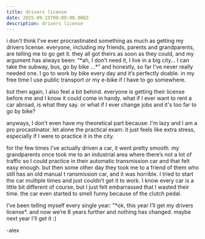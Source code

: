 ```yaml
---
title: drivers license
date: 2025-09-25T00:09:00.000Z
description: drivers license
---
```

i don’t think I’ve ever procrastinated something as much as getting my drivers license. everyone, including my friends, parents and grandparents, are telling me to go get it. they all got theirs as soon as they could, and my argument has always been: “\*ah, I don’t need it, I live in a big city… I can take the subway, bus, go by bike …\*” and honestly, so far I’ve never really needed one. I go to work by bike every day and it’s perfectly doable. in my free time I use public transport or my e-bike if I have to go somewhere.



but then again, I also feel a bit behind. everyone is getting their license before me and I know it could come in handy. what if I ever want to rent a car abroad, is what they say. or what if I ever change jobs and it's too far to go by bike?



anyways, I don’t even have my theoretical part because: I'm lazy and I am a pro procastinator. let alone the practical exam: it just feels like extra stress, especially if I were to practice it in the city.



for the few times I’ve actually driven a car, it went pretty smooth. my grandparents once took me to an industrial area where there’s not a lot of traffic so I could practice in their automatic transmission car and that felt easy enough. but then some other day they took me to a friend of them who still has an old manual t ransmission car, and it was horrible. I tried to start the car multiple times and just couldn’t get it to work. I know every car is a little bit different of course, but I just felt embarrassed that I wasted their time. the car even started to smell funny because of the clutch pedal.



I’ve been telling myself every single year: "\*ok, this year I’ll get my drivers license\*. and now we’re 8 years further and nothing has changed. maybe next year I'll get it :) 



\-alex
